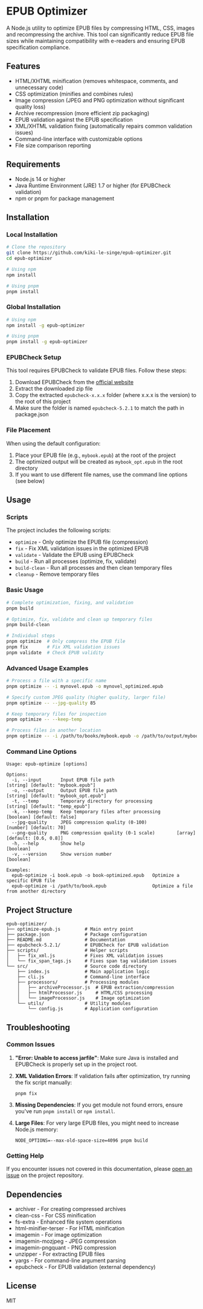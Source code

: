 # EPUB Optimizer

A Node.js utility to optimize EPUB files by compressing HTML, CSS, images and recompressing the archive. This tool can significantly reduce EPUB file sizes while maintaining compatibility with e-readers and ensuring EPUB specification compliance.

## Features

- HTML/XHTML minification (removes whitespace, comments, and unnecessary code)
- CSS optimization (minifies and combines rules)
- Image compression (JPEG and PNG optimization without significant quality loss)
- Archive recompression (more efficient zip packaging)
- EPUB validation against the EPUB specification
- XML/XHTML validation fixing (automatically repairs common validation issues)
- Command-line interface with customizable options
- File size comparison reporting

## Requirements

- Node.js 14 or higher
- Java Runtime Environment (JRE) 1.7 or higher (for EPUBCheck validation)
- npm or pnpm for package management

## Installation

### Local Installation

```bash
# Clone the repository
git clone https://github.com/kiki-le-singe/epub-optimizer.git
cd epub-optimizer

# Using npm
npm install

# Using pnpm
pnpm install
```

### Global Installation

```bash
# Using npm
npm install -g epub-optimizer

# Using pnpm
pnpm install -g epub-optimizer
```

### EPUBCheck Setup

This tool requires EPUBCheck to validate EPUB files. Follow these steps:

1. Download EPUBCheck from the [official website](https://www.w3.org/publishing/epubcheck/)
2. Extract the downloaded zip file
3. Copy the extracted `epubcheck-x.x.x` folder (where x.x.x is the version) to the root of this project
4. Make sure the folder is named `epubcheck-5.2.1` to match the path in package.json

### File Placement

When using the default configuration:

1. Place your EPUB file (e.g., `mybook.epub`) at the root of the project
2. The optimized output will be created as `mybook_opt.epub` in the root directory
3. If you want to use different file names, use the command line options (see below)

## Usage

### Scripts

The project includes the following scripts:

- `optimize` - Only optimize the EPUB file (compression)
- `fix` - Fix XML validation issues in the optimized EPUB
- `validate` - Validate the EPUB using EPUBCheck
- `build` - Run all processes (optimize, fix, validate)
- `build-clean` - Run all processes and then clean temporary files
- `cleanup` - Remove temporary files

### Basic Usage

```bash
# Complete optimization, fixing, and validation
pnpm build

# Optimize, fix, validate and clean up temporary files
pnpm build-clean

# Individual steps
pnpm optimize  # Only compress the EPUB file
pnpm fix       # Fix XML validation issues
pnpm validate  # Check EPUB validity
```

### Advanced Usage Examples

```bash
# Process a file with a specific name
pnpm optimize -- -i mynovel.epub -o mynovel_optimized.epub

# Specify custom JPEG quality (higher quality, larger file)
pnpm optimize -- --jpg-quality 85

# Keep temporary files for inspection
pnpm optimize -- --keep-temp

# Process files in another location
pnpm optimize -- -i /path/to/books/mybook.epub -o /path/to/output/mybook_optimized.epub
```

### Command Line Options

```
Usage: epub-optimize [options]

Options:
  -i, --input       Input EPUB file path                       [string] [default: "mybook.epub"]
  -o, --output      Output EPUB file path                      [string] [default: "mybook_opt.epub"]
  -t, --temp        Temporary directory for processing         [string] [default: "temp_epub"]
  -k, --keep-temp   Keep temporary files after processing      [boolean] [default: false]
  --jpg-quality     JPEG compression quality (0-100)           [number] [default: 70]
  --png-quality     PNG compression quality (0-1 scale)        [array] [default: [0.6, 0.8]]
  -h, --help        Show help                                  [boolean]
  -v, --version     Show version number                        [boolean]

Examples:
  epub-optimize -i book.epub -o book-optimized.epub   Optimize a specific EPUB file
  epub-optimize -i /path/to/book.epub                 Optimize a file from another directory
```

## Project Structure

```
epub-optimizer/
├── optimize-epub.js         # Main entry point
├── package.json             # Package configuration
├── README.md                # Documentation
├── epubcheck-5.2.1/         # EPUBCheck for EPUB validation
├── scripts/                 # Helper scripts
│   ├── fix_xml.js           # Fixes XML validation issues
│   └── fix_span_tags.js     # Fixes span tag validation issues
└── src/                     # Source code directory
    ├── index.js             # Main application logic
    ├── cli.js               # Command-line interface
    ├── processors/          # Processing modules
    │   ├── archiveProcessor.js  # EPUB extraction/compression
    │   ├── htmlProcessor.js     # HTML/CSS processing
    │   └── imageProcessor.js    # Image optimization
    └── utils/               # Utility modules
        └── config.js        # Application configuration
```

## Troubleshooting

### Common Issues

1. **"Error: Unable to access jarfile"**: Make sure Java is installed and EPUBCheck is properly set up in the project root.

2. **XML Validation Errors**: If validation fails after optimization, try running the fix script manually:

   ```
   pnpm fix
   ```

3. **Missing Dependencies**: If you get module not found errors, ensure you've run `pnpm install` or `npm install`.

4. **Large Files**: For very large EPUB files, you might need to increase Node.js memory:
   ```
   NODE_OPTIONS=--max-old-space-size=4096 pnpm build
   ```

### Getting Help

If you encounter issues not covered in this documentation, please [open an issue](https://github.com/kiki-le-singe/epub-optimizer/issues) on the project repository.

## Dependencies

- archiver - For creating compressed archives
- clean-css - For CSS minification
- fs-extra - Enhanced file system operations
- html-minifier-terser - For HTML minification
- imagemin - For image optimization
- imagemin-mozjpeg - JPEG compression
- imagemin-pngquant - PNG compression
- unzipper - For extracting EPUB files
- yargs - For command-line argument parsing
- epubcheck - For EPUB validation (external dependency)

## License

MIT
